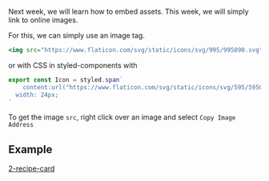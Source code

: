 Next week, we will learn how to embed assets. This week, we will simply link to online images.

For this, we can simply use an image tag. 

```jsx
<img src="https://www.flaticon.com/svg/static/icons/svg/995/995890.svg"   width="64" />
```

or with CSS in styled-components with

```jsx
export const Icon = styled.span`
	content:url("https://www.flaticon.com/svg/static/icons/svg/595/595067.svg");
  width: 24px;
`
```

To get the image `src`, right click over an image and select `Copy Image Address`

## Example

[2-recipe-card](https://repl.it/join/xglbdgim-widged)
